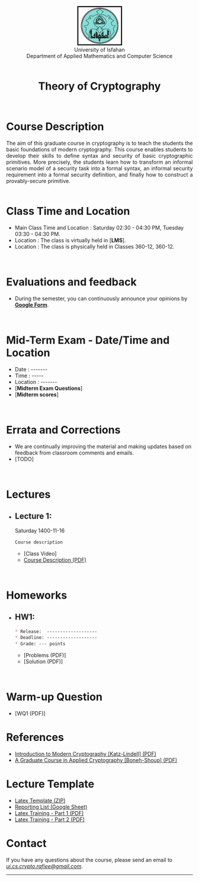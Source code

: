 <center><img src="..\image\UILOGO.png" alt="" border='3' height='100' width='115' /></center>
<center> University of Isfahan <br> Department of Applied Mathematics and Computer Science </center>
<br>

<center><h1>Theory of Cryptography</h1></center>

<br>

# Course Description
<div style="text-align: justify">
The aim of this graduate course in cryptography is to teach the students the basic foundations of modern cryptography. This course enables students to develop their skills to define syntax and security of basic cryptographic primitives.  More precisely, the students learn how to transform an informal scenario model of a security task into a formal syntax, an informal security requirement into a formal security definition, and  finally how to construct a provably-secure primitive.
</div>

<br>

# Class Time and Location

* Main Class Time and Location     : Saturday  02:30 - 04:30 PM, Tuesday 03:30 - 04:30 PM.
* Location : The class is virtually held in [**LMS**].
* Location : The class is physically held in Classes 360-12, 360-12.

<br>


# Evaluations and feedback
* During the semester, you can continuously announce your opinions by [**Google Form**](https://forms.gle/DYVN4nnowUaVScvFA).


<br>


# Mid-Term Exam - Date/Time and Location
* Date : -------
* Time   : -----
* Location : -------
* [**Midterm Exam Questions**]
* [**Midterm scores**]

<br>


# Errata and Corrections
* We are continually improving the material and making updates based on feedback from classroom comments and emails.
* [TODO]

<br>


# Lectures
* ## Lecture 1: ##
    Saturday 1400-11-16
    ```markdown
    Course description
    ```
    * [Class Video]
    * [Course Description (PDF)](https://github.com/mojtaba-rafiee/Teaching/blob/main/CRYPTO/CourseDescription/CRYPTO_CourseDescription.pdf)

   
<br>




# Homeworks
* ## HW1: ##

    ```markdown
    * Release:  -------------------
    * Deadline: -------------------
    * Grade: --- points
    ```
    * [Problems (PDF)]
    * [Solution (PDF)]

   
<br>




# Warm-up Question
* [WQ1 (PDF)]


# References
* <a href="https://github.com/mojtaba-rafiee/Teaching/blob/main/CRYPTO/References/introduction_to_modern_cryptography_2nd_edition_katz-lindell.pdf">Introduction to Modern Cryptography [Katz-Lindell] (PDF)</a>
* <a href="https://drive.google.com/file/d/1vdd5PKQyehpMLu95KzfqPKGoDdyZWJ_2/view?usp=sharing
">A Graduate Course in Applied Cryptography [Boneh-Shoup] (PDF)</a>

<!--
* <a href="https://www.geeksforgeeks.org/java/">geeksforgeeks</a>
* <a href="https://www.amazon.com/Java-Program-Early-Objects-Deitel/dp/0134743350">Java How to Program, Early Objects</a>
-->

# Lecture Template
* <a href="https://github.com/mojtaba-rafiee/Teaching/blob/main/DS/LectureTemplate/Report-Overleaf.zip">Latex Template (ZIP)</a>
* <a href="https://docs.google.com/spreadsheets/d/1S_14kT064fIP1qauAyA2kSoARDeTMfxHgXdRGLHnabk/edit?usp=sharing">Reporting List (Google Sheet)</a>
* <a href="https://github.com/mojtaba-rafiee/Teaching/blob/main/DS/Peripheral/LatexTraining.pdf">Latex Training - Part 1 (PDF)</a>
* <a href="https://github.com/mojtaba-rafiee/Teaching/blob/main/DS/Peripheral/LatexTraining-P2.pdf">Latex Training - Part 2 (PDF)</a>


# Contact

If you have any questions about the course, please send an email to <i>ui.cs.crypto.rafiee@gmail.com</i>.


---

